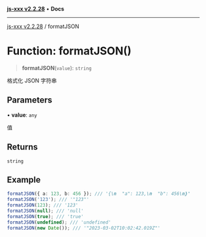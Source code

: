 [**js-xxx v2.2.28**](../README.md) • **Docs**

***

[js-xxx v2.2.28](../README.md) / formatJSON

# Function: formatJSON()

> **formatJSON**(`value`): `string`

格式化 JSON 字符串

## Parameters

• **value**: `any`

值

## Returns

`string`

## Example

```ts
formatJSON({ a: 123, b: 456 }); /// '{\n  "a": 123,\n  "b": 456\n}'
formatJSON('123'); /// '"123"'
formatJSON(123); /// '123'
formatJSON(null); /// 'null'
formatJSON(true); /// 'true'
formatJSON(undefined); /// 'undefined'
formatJSON(new Date()); /// '"2023-03-02T10:02:42.019Z"'
```
